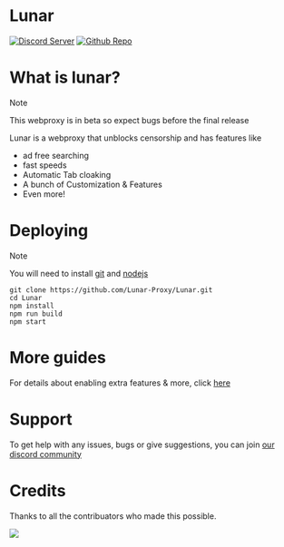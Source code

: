 # Lunar

[![Discord Server](https://skillicons.dev/icons?i=discord)](https://discord.gg/fuPtWjYuf8) [![Github Repo](https://skillicons.dev/icons?i=github)](https://github.com/Lunar-proxy/Lunar)

# What is lunar?

> [!NOTE]  
> This webproxy is in beta so expect bugs before the final release

Lunar is a webproxy that unblocks censorship and has features like

- ad free searching
- fast speeds
- Automatic Tab cloaking
- A bunch of Customization & Features
- Even more!

# Deploying
> [!NOTE]
> You will need to install [git](https://git-scm.com/downloads) and [nodejs](https://nodejs.org/en/download/prebuilt-installer)

```
git clone https://github.com/Lunar-Proxy/Lunar.git
cd Lunar
npm install
npm run build
npm start
```

# More guides

For details about enabling extra features & more, click [here](https://github.com/Lunar-proxy/Lunar/wiki)

# Support

To get help with any issues, bugs or give suggestions, you can join [our discord community](https://dsc.gg/golunar)

# Credits

Thanks to all the contribuators who made this possible.

<a href="https://github.com/lunar-proxy/lunar/graphs/contributors">
<img src="https://contrib.rocks/image?repo=lunar-proxy/lunar"/>
</a>
